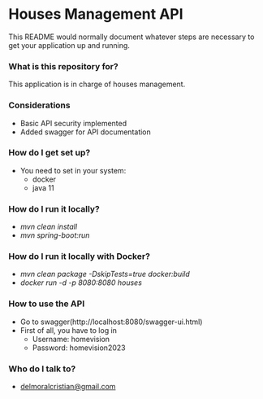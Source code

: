 # Houses Management API #

This README would normally document whatever steps are necessary to get your application up and running.

### What is this repository for? ###

This application is in charge of houses management.

### Considerations ###

* Basic API security implemented
* Added swagger for API documentation

### How do I get set up? ###

* You need to set in your system:
  * docker
  * java 11

### How do I run it locally? ###

* _mvn clean install_
* _mvn spring-boot:run_

### How do I run it locally with Docker? ###

* _mvn clean package -DskipTests=true docker:build_
* _docker run -d -p 8080:8080 houses_

### How to use the API ###

* Go to swagger(http://localhost:8080/swagger-ui.html)
* First of all, you have to log in
  * Username: homevision
  * Password: homevision2023

### Who do I talk to? ###

* delmoralcristian@gmail.com
